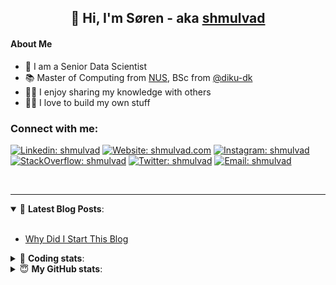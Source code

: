 <h2 align="center">
	👋 Hi, I'm Søren - aka <a href="https://shmulvad.com">shmulvad</a>
</h2>

#### About Me
- 🤖 I am a Senior Data Scientist
- 📚 Master of Computing from [NUS], BSc from [@diku-dk]
- 👨‍🏫 I enjoy sharing my knowledge with others
- 👨‍💻 I love to build my own stuff

### Connect with me:

[![Linkedin: shmulvad](https://img.shields.io/badge/shmulvad-blue?style=flat&logo=Linkedin&logoColor=white)][linkedin]
[![Website: shmulvad.com](https://img.shields.io/badge/shmulvad.com-47CCCC?&style=flat&logo=Google-Chrome&logoColor=white)][website]
[![Instagram: shmulvad](https://img.shields.io/badge/-@shmulvad-purple?style=flat&logo=Instagram&logoColor=white)][instagram]
[![StackOverflow: shmulvad](https://img.shields.io/badge/shmulvad-FE7A16?style=flat&logo=stack-overflow&logoColor=white)][stackOverflow]
[![Twitter: shmulvad](https://img.shields.io/badge/@shmulvad-1ca0f1?style=flat&logo=twitter&logoColor=white)][twitter]
[![Email: shmulvad](https://img.shields.io/badge/shmulvad-D14836?style=flat&logo=gmail&logoColor=white)][mail]

<br />

---

<details open>
 <summary>📕 <b>Latest Blog Posts</b>: </summary>

<br>

<!-- BLOG-POST-LIST:START -->
- [Why Did I Start This Blog](https://shmulvad.com/blog/why-did-start-this-blog)
<!-- BLOG-POST-LIST:END -->

</details>

<!-- --- -->

<details>
 <summary>🤖 <b>Coding stats</b>: </summary>

<br>

NOTE: Doesn't track coding at work or work done in environments such as Jupyter Notebooks.

<!--START_SECTION:waka-->
![Code Time](http://img.shields.io/badge/Code%20Time-2%2C939%20hrs%205%20mins-blue)

**I'm an Early 🐤** 

```text
🌞 Morning                1809 commits        ███████░░░░░░░░░░░░░░░░░░   27.61 % 
🌆 Daytime                2750 commits        ██████████░░░░░░░░░░░░░░░   41.97 % 
🌃 Evening                1407 commits        █████░░░░░░░░░░░░░░░░░░░░   21.47 % 
🌙 Night                  586 commits         ██░░░░░░░░░░░░░░░░░░░░░░░   08.94 % 
```


📊 **This Week I Spent My Time On** 

```text
💬 Programming Languages: 
YAML                     1 hr 3 mins         ███████░░░░░░░░░░░░░░░░░░   29.46 % 
Other                    1 hr 2 mins         ███████░░░░░░░░░░░░░░░░░░   28.69 % 
Python                   42 mins             █████░░░░░░░░░░░░░░░░░░░░   19.64 % 
TOML                     15 mins             ██░░░░░░░░░░░░░░░░░░░░░░░   06.95 % 
Markdown                 14 mins             ██░░░░░░░░░░░░░░░░░░░░░░░   06.61 % 

🔥 Editors: 
VS Code                  2 hrs 34 mins       ██████████████████░░░░░░░   71.50 % 
Zsh                      1 hr 1 min          ███████░░░░░░░░░░░░░░░░░░   28.50 % 

🐱‍💻 Projects: 
km24-core                3 hrs 11 mins       ██████████████████████░░░   88.40 % 
company-scrapers         22 mins             ███░░░░░░░░░░░░░░░░░░░░░░   10.29 % 
tester                   1 min               ░░░░░░░░░░░░░░░░░░░░░░░░░   00.88 % 
Terminal                 0 secs              ░░░░░░░░░░░░░░░░░░░░░░░░░   00.43 % 
```


 Last Updated on 26/11/2024 18:53:33 UTC
<!--END_SECTION:waka-->

</details>

<!-- --- -->

<details>
 <summary>😇 <b>My GitHub stats</b>: </summary>

<br>

<img align="left" alt="shmulvad's Github Stats" src="https://github-readme-stats.vercel.app/api?username=shmulvad&show_icons=true&hide_border=true" />

</details>



[website]: https://shmulvad.com
[twitter]: https://twitter.com/shmulvad
[linkedin]: https://linkedin.com/in/shmulvad
[instagram]: https://instagram.com/shmulvad
[stackOverflow]: https://stackoverflow.com/users/9248793/shmulvad
[mail]: mailto:shmulvad@gmail.com
[@diku-dk]: https://github.com/diku-dk
[github]: https://github.com/shmulvad
[NUS]: https://www.nus.edu.sg
